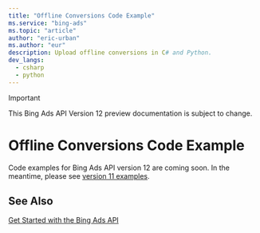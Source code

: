 ```yaml
---
title: "Offline Conversions Code Example"
ms.service: "bing-ads"
ms.topic: "article"
author: "eric-urban"
ms.author: "eur"
description: Upload offline conversions in C# and Python.
dev_langs:
  - csharp
  - python
---
```

> [!IMPORTANT]
> This Bing Ads API Version 12 preview documentation is subject to change.

# Offline Conversions Code Example
Code examples for Bing Ads API version 12 are coming soon. In the meantime, please see [version 11 examples](code-examples.md?view=bingads-11).

## See Also
[Get Started with the Bing Ads API](get-started.md)  
